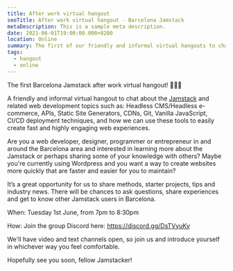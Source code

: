 ```yaml
---
title: After work virtual hangout
seoTitle: After work virtual hangout - Barcelona Jamstack
metaDescription: This is a sample meta description.
date: 2021-06-01T19:00:00.000+0200
location: Online
summary: The first of our friendly and informal virtual hangouts to chat about the Jamstack and related web development topics, and how we can use modern tooling to create fast and highly engaging web experiences
tags:
  - hangout
  - online
---
```

The first Barcelona Jamstack after work virtual hangout! 🎉🎉🎉

A friendly and informal virtual hangout to chat about the [Jamstack](https://jamstack.org/) and related web development topics such as: Headless CMS/Headless e-commerce, APIs, Static Site Generators, CDNs, Git, Vanilla JavaScript, CI/CD deployment techniques, and how we can use these tools to easily create fast and highly engaging web experiences.

Are you a web developer, designer, programmer or entrepreneur in and around the Barcelona area and interested in learning more about the Jamstack or perhaps sharing some of your knowledge with others? Maybe you're currently using Wordpress and you want a way to create websites more quickly that are faster and easier for you to maintain?

It’s a great opportunity for us to share methods, starter projects, tips and industry news. There will be chances to ask questions, share experiences and get to know other Jamstack users in Barcelona.

When: Tuesday 1st June, from 7pm to 8:30pm

How: Join the group Discord here: https://discord.gg/DsTVyuKy

We'll have video and text channels open, so join us and introduce yourself in whichever way you feel comfortable.

Hopefully see you soon, fellow Jamstacker!